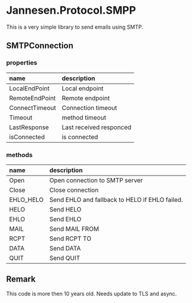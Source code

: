 ﻿# Jannesen.Protocol.SMPP

This is a very simple library to send emails using SMTP.

## SMTPConnection

### properties

| name           | description
|:---------------|:-------
| LocalEndPoint  | Local endpoint
| RemoteEndPoint | Remote endpoint
| ConnectTimeout | Connection timeout
| Timeout        | method timeout
| LastResponse   | Last received responced
| isConnected    | is connected


### methods

| name         | description
|:-------------|:-------
| Open         | Open connection to SMTP server
| Close        | Close connection
| EHLO_HELO    | Send EHLO and fallback to HELO if EHLO failed.
| HELO         | Send HELO
| EHLO         | Send EHLO
| MAIL         | Send MAIL FROM
| RCPT         | Send RCPT TO
| DATA         | Send DATA
| QUIT         | Send QUIT


## Remark
This code is more then 10 years old. Needs update to TLS and async.

